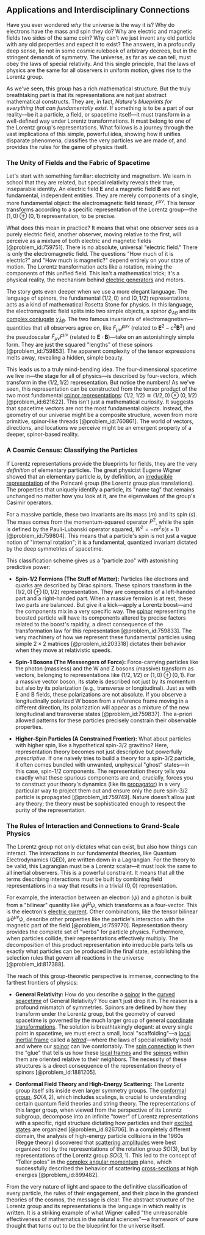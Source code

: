 ## Applications and Interdisciplinary Connections

Have you ever wondered *why* the universe is the way it is? Why do electrons have the mass and spin they do? Why are electric and magnetic fields two sides of the same coin? Why can't we just invent any old particle with any old properties and expect it to exist? The answers, in a profoundly deep sense, lie not in some cosmic rulebook of arbitrary decrees, but in the stringent demands of symmetry. The universe, as far as we can tell, must obey the laws of special relativity. And this single principle, that the laws of physics are the same for all observers in uniform motion, gives rise to the Lorentz group.

As we've seen, this group has a rich mathematical structure. But the truly breathtaking part is that its representations are not just abstract mathematical constructs. They are, in fact, *Nature's blueprints for everything that can fundamentally exist*. If something is to be a part of our reality—be it a particle, a field, or spacetime itself—it must transform in a well-defined way under Lorentz transformations. It must belong to one of the Lorentz group's representations. What follows is a journey through the vast implications of this simple, powerful idea, showing how it unifies disparate phenomena, classifies the very particles we are made of, and provides the rules for the game of physics itself.

### The Unity of Fields and the Fabric of Spacetime

Let's start with something familiar: electricity and magnetism. We learn in school that they are related, but special relativity reveals their true, inseparable identity. An electric field $\mathbf{E}$ and a magnetic field $\mathbf{B}$ are not fundamental, independent entities. They are merely components of a single, more fundamental object: the electromagnetic field tensor, $F^{\mu\nu}$. This tensor transforms according to a specific representation of the Lorentz group—the $(1,0) \oplus (0,1)$ representation, to be precise.

What does this mean in practice? It means that what one observer sees as a purely electric field, another observer, moving relative to the first, will perceive as a mixture of both electric and magnetic fields [@problem_id:759751]. There is no absolute, universal "electric field." There is only the electromagnetic field. The questions "How much of it is electric?" and "How much is magnetic?" depend entirely on your state of motion. The Lorentz transformation acts like a rotation, mixing the components of this unified field. This isn't a mathematical trick; it's a physical reality, the mechanism behind [electric generators](@article_id:269922) and motors.

The story gets even deeper when we use a more elegant language. The language of spinors, the fundamental $(1/2, 0)$ and $(0, 1/2)$ representations, acts as a kind of mathematical Rosetta Stone for physics. In this language, the electromagnetic field splits into two simple objects, a spinor $\phi_{AB}$ and its [complex conjugate](@article_id:174394) $\bar{\chi}_{\dot{A}\dot{B}}$. The two famous invariants of electromagnetism—quantities that all observers agree on, like $F_{\mu\nu}F^{\mu\nu}$ (related to $\mathbf{E}^2 - c^2\mathbf{B}^2$) and the pseudoscalar $\tilde{F}_{\mu\nu}F^{\mu\nu}$ (related to $\mathbf{E} \cdot \mathbf{B}$)—take on an astonishingly simple form. They are just the squared "lengths" of these spinors [@problem_id:759853]. The apparent complexity of the tensor expressions melts away, revealing a hidden, simple beauty.

This leads us to a truly mind-bending idea. The four-dimensional spacetime we live in—the stage for all of physics—is described by four-vectors, which transform in the $(1/2, 1/2)$ representation. But notice the numbers! As we've seen, this representation can be constructed from the tensor product of the two most fundamental [spinor representations](@article_id:140868): $(1/2, 1/2) \cong (1/2, 0) \otimes (0, 1/2)$ [@problem_id:621622]. This isn't just a mathematical curiosity. It suggests that spacetime vectors are not the most fundamental objects. Instead, the geometry of our universe might be a composite structure, woven from more primitive, spinor-like threads [@problem_id:760861]. The world of vectors, directions, and locations we perceive might be an emergent property of a deeper, spinor-based reality.

### A Cosmic Census: Classifying the Particles

If Lorentz representations provide the blueprints for fields, they are the very *definition* of elementary particles. The great physicist Eugene Wigner showed that an elementary particle *is*, by definition, an [irreducible representation](@article_id:142239) of the Poincaré group (the Lorentz group plus translations). The properties that uniquely identify a particle, its "name tag" that remains unchanged no matter how you look at it, are the eigenvalues of the group's Casimir operators.

For a massive particle, these two invariants are its mass ($m$) and its spin ($s$). The mass comes from the momentum-squared operator $P^2$, while the spin is defined by the Pauli-Lubanski operator squared, $W^2 = -m^2 s(s+1)$ [@problem_id:759804]. This means that a particle's spin is not just a vague notion of "internal rotation"; it is a fundamental, quantized invariant dictated by the deep symmetries of spacetime.

This classification scheme gives us a "particle zoo" with astonishing predictive power:

*   **Spin-1/2 Fermions (The Stuff of Matter):** Particles like electrons and quarks are described by Dirac spinors. These spinors transform in the $(1/2, 0) \oplus (0, 1/2)$ representation. They are composites of a left-handed part and a right-handed part. When a massive fermion is at rest, these two parts are balanced. But give it a kick—apply a Lorentz boost—and the components mix in a very specific way. The [spinor](@article_id:153967) representing the boosted particle will have its components altered by precise factors related to the boost's rapidity, a direct consequence of the transformation law for this representation [@problem_id:759833]. The very machinery of how we represent these fundamental particles using simple $2\times2$ matrices [@problem_id:203318] dictates their behavior when they move at relativistic speeds.

*   **Spin-1 Bosons (The Messengers of Force):** Force-carrying particles like the photon (massless) and the W and Z bosons (massive) transform as vectors, belonging to representations like $(1/2, 1/2)$ or $(1,0) \oplus (0,1)$. For a massive vector boson, its state is described not just by its momentum but also by its polarization (e.g., transverse or longitudinal). Just as with E and B fields, these polarizations are not absolute. If you observe a longitudinally polarized W boson from a reference frame moving in a different direction, its polarization will appear as a mixture of the new longitudinal and transverse states [@problem_id:759837]. The a-priori allowed patterns for these particles precisely constrain their observable properties.

*   **Higher-Spin Particles (A Constrained Frontier):** What about particles with higher spin, like a hypothetical spin-3/2 gravitino? Here, representation theory becomes not just descriptive but powerfully *prescriptive*. If one naively tries to build a theory for a spin-3/2 particle, it often comes bundled with unwanted, unphysical "ghost" states—in this case, spin-1/2 components. The representation theory tells you exactly what these spurious components are and, crucially, forces you to construct your theory's dynamics (like its [propagator](@article_id:139064)) in a very particular way to project them out and ensure only the pure spin-3/2 particle is propagated [@problem_id:759749]. Nature doesn't allow just any theory; the theory must be sophisticated enough to respect the purity of the representation.

### The Rules of Interaction and Connections to Grand-Scale Physics

The Lorentz group not only dictates what can exist, but also how things can interact. The interactions in our fundamental theories, like Quantum Electrodynamics (QED), are written down in a Lagrangian. For the theory to be valid, this Lagrangian must be a Lorentz scalar—it must look the same to all inertial observers. This is a powerful constraint. It means that all the terms describing interactions must be built by combining field representations in a way that results in a trivial $(0,0)$ representation.

For example, the interaction between an electron ($\psi$) and a photon is built from a "bilinear" quantity like $\bar{\psi}\gamma^\mu\psi$, which transforms as a four-vector. This is the electron's [electric current](@article_id:260651). Other combinations, like the tensor bilinear $\bar{\psi}\sigma^{\mu\nu}\psi$, describe other properties like the particle's interaction with the magnetic part of the field [@problem_id:759770]. Representation theory provides the complete set of "verbs" for particle physics. Furthermore, when particles collide, their representations effectively multiply. The decomposition of this product representation into irreducible parts tells us exactly what particles can be produced in the final state, establishing the selection rules that govern all reactions in the universe [@problem_id:817388].

The reach of this group-theoretic perspective is immense, connecting to the farthest frontiers of physics:

*   **General Relativity:** How do you describe a [spinor](@article_id:153967) in the [curved spacetime](@article_id:184444) of General Relativity? You can't just drop it in. The reason is a profound mismatch of symmetries. Spinors are defined by how they transform under the Lorentz group, but the geometry of curved spacetime is governed by the much larger group of general [coordinate transformations](@article_id:172233). The solution is breathtakingly elegant: at every single point in spacetime, we must erect a small, local "scaffolding"—a [local inertial frame](@article_id:274985) called a *[tetrad](@article_id:157823)*—where the laws of special relativity hold and where our [spinor](@article_id:153967) can live comfortably. The [spin connection](@article_id:161251) is then the "glue" that tells us how these [local frames](@article_id:635295) and the [spinors](@article_id:157560) within them are oriented relative to their neighbors. The necessity of these structures is a direct consequence of the representation theory of spinors [@problem_id:1881205].

*   **Conformal Field Theory and High-Energy Scattering:** The Lorentz group itself sits inside even larger symmetry groups. The [conformal group](@article_id:155692), $SO(4,2)$, which includes scalings, is crucial to understanding certain quantum field theories and string theory. The representations of this larger group, when viewed from the perspective of its Lorentz subgroup, decompose into an infinite "tower" of Lorentz representations with a specific, rigid structure dictating how particles and their [excited states](@article_id:272978) are organized [@problem_id:826706]. In a completely different domain, the analysis of high-energy particle collisions in the 1960s (Regge theory) discovered that [scattering amplitudes](@article_id:154875) were best organized not by the representations of the rotation group $SO(3)$, but by representations of the Lorentz group $SO(3,1)$. This led to the concept of "Toller poles" in the [complex angular momentum](@article_id:204072) plane, which successfully described the behavior of scattering [cross-sections](@article_id:167801) at high energies [@problem_id:899482].

From the very nature of light and space to the definitive classification of every particle, the rules of their engagement, and their place in the grandest theories of the cosmos, the message is clear. The abstract structure of the Lorentz group and its representations is the language in which reality is written. It is a striking example of what Wigner called "the unreasonable effectiveness of mathematics in the natural sciences"—a framework of pure thought that turns out to be the blueprint for the universe itself.
